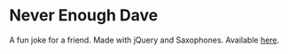# Never Enough Dave
A fun joke for a friend. Made with jQuery and Saxophones. Available [here](http://neverenoughdave.zaneswafford.com).
